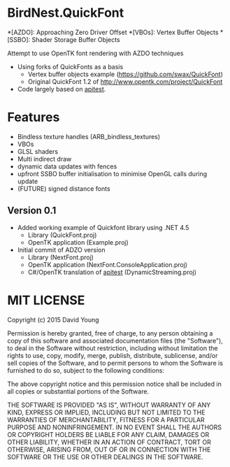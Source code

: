 # BirdNest.QuickFont

*[AZDO]: Approaching Zero Driver Offset
*[VBOs]: Vertex Buffer Objects
*[SSBO]: Shader Storage Buffer Objects

Attempt to use OpenTK font rendering with AZDO techniques
 - Using forks of QuickFonts as a basis
    - Vertex buffer objects example (https://github.com/swax/QuickFont)
    - Original QuickFont 1.2 of http://www.opentk.com/project/QuickFont 
 - Code largely based on [apitest](https://github.com/nvMcJohn/apitest).

# Features
 - Bindless texture handles (ARB_bindless_textures) 
 - VBOs 
 - GLSL shaders
 - Multi indirect draw  
 - dynamic data updates with fences
 - upfront SSBO buffer initialisation to minimise OpenGL calls during update
 - (FUTURE) signed distance fonts

## Version 0.1
- Added working example of Quickfont library using .NET 4.5 
    - Library (QuickFont.proj)
    - OpenTK application (Example.proj)
- Initial commit of ADZO version
    - Library (NextFont.proj)
    - OpenTK application (NextFont.ConsoleApplication.proj)
    - C#/OpenTK translation of [apitest](https://github.com/nvMcJohn/apitest) (DynamicStreaming.proj)

# MIT LICENSE
Copyright (c) 2015 David Young

Permission is hereby granted, free of charge, to any person obtaining a copy
of this software and associated documentation files (the "Software"), to deal
in the Software without restriction, including without limitation the rights
to use, copy, modify, merge, publish, distribute, sublicense, and/or sell
copies of the Software, and to permit persons to whom the Software is
furnished to do so, subject to the following conditions:

The above copyright notice and this permission notice shall be included in
all copies or substantial portions of the Software.

THE SOFTWARE IS PROVIDED "AS IS", WITHOUT WARRANTY OF ANY KIND, EXPRESS OR
IMPLIED, INCLUDING BUT NOT LIMITED TO THE WARRANTIES OF MERCHANTABILITY,
FITNESS FOR A PARTICULAR PURPOSE AND NONINFRINGEMENT. IN NO EVENT SHALL THE
AUTHORS OR COPYRIGHT HOLDERS BE LIABLE FOR ANY CLAIM, DAMAGES OR OTHER
LIABILITY, WHETHER IN AN ACTION OF CONTRACT, TORT OR OTHERWISE, ARISING FROM,
OUT OF OR IN CONNECTION WITH THE SOFTWARE OR THE USE OR OTHER DEALINGS IN
THE SOFTWARE.